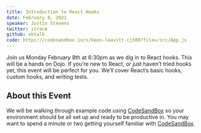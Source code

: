 ```yaml
---
title: Introduction to React Hooks
date: February 8, 2021
speaker: Justin Stevens
twitter: itrace
github: oktalk
code: https://codesandbox.io/s/keen-leavitt-cj500?file=/src/App.js
---
```


Join us Monday February 8th at 6:30pm as we dig in to React hooks. This will be a hands on Dojo. If you’re new to React, or just haven’t tried hooks yet, this event will be perfect for you. We’ll cover React’s basic hooks, custom hooks, and writing tests.

## About this Event

We will be walking through example code using [CodeSandBox](https://codesandbox.io/) so your environment should be all set up and ready to be productive in. You may want to spend a minute or two getting yourself familiar with [CodeSandBox](https://codesandbox.io/).